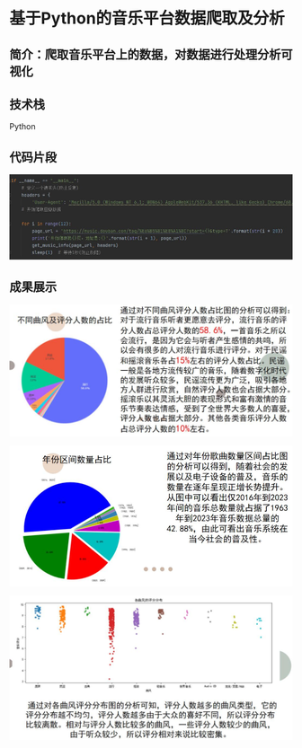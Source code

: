 # 基于Python的音乐平台数据爬取及分析

## 简介：爬取音乐平台上的数据，对数据进行处理分析可视化

## 技术栈

Python

## 代码片段

![学生查看选题界面](https://github.com/Camel303/Online-music-acquisition-and-analysis/blob/main/picture/1.jpg)

## 成果展示

![学生查看选题界面](https://github.com/Camel303/Online-music-acquisition-and-analysis/blob/main/picture/2.jpg)

![学生查看选题界面](https://github.com/Camel303/Online-music-acquisition-and-analysis/blob/main/picture/3.jpg)

![学生查看选题界面](https://github.com/Camel303/Online-music-acquisition-and-analysis/blob/main/picture/4.jpg)


